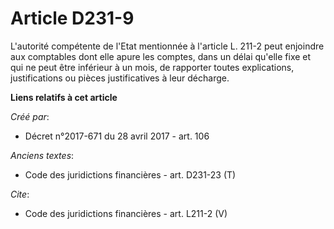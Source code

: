 # Article D231-9

L'autorité compétente de l'Etat mentionnée à l'article L. 211-2 peut enjoindre aux comptables dont elle apure les comptes,
dans un délai qu'elle fixe et qui ne peut être inférieur à un mois, de rapporter toutes explications, justifications ou
pièces justificatives à leur décharge.

**Liens relatifs à cet article**

_Créé par_:

  - Décret n°2017-671 du 28 avril 2017 - art. 106

_Anciens textes_:

  - Code des juridictions financières - art. D231-23 (T)

_Cite_:

  - Code des juridictions financières - art. L211-2 (V)
